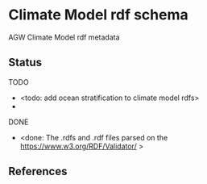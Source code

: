 # Climate Model rdf schema

AGW Climate Model rdf metadata

## Status

TODO
* <todo: add ocean stratification to climate model rdfs>
* 

DONE
* <done: The .rdfs and .rdf files parsed on the https://www.w3.org/RDF/Validator/ >

## References


